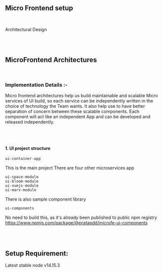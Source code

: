 ## Micro Frontend setup

<pre>

</pre>

Architectural Design

<br />
<br />

## MicroFrontend Architectures

<br />

### Implementation Details :-

Micro frontend architectures help us build maintainable and scalable Micro services of UI build, so each service can be independently written in the choice of technology the Team wants.
It also help use to have better separation of concern between these scalable components.
Each component will act like an independent App and can be developed and released independently.

<br />
<br />

#### 1. UI project structure

```
ui-container-app
```

This is the main project
There are four other microservices app

```
ui-space-module
ui-bloom-module
ui-vuejs-module
ui-marv-module
```

There is also sample component library

```
ui-components
```

No need to build this, as it's already been published to public npm registry
https://www.npmjs.com/package/@pratapdd/microfe-ui-components

<br />
<br />

## Setup Requirement:

Latest stable node v14.15.3
